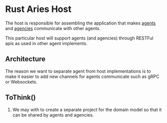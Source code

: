 # Rust Aries Host

The host is responsible for assembling the application that makes [agents](../agents/README.md) and 
[agencies](../agencies/README.md) communicate with other agents.

This particular host will support agents (and agencies) through RESTFul apis as used in other agent implements.

## Architecture

The reason we want to separate agent from host implementations is to make it easier to add new channels for agents 
communicate such as gRPC or Websockets.

## ToThink()
1. We may with to create a separate project for the domain model so that it can be shared by agents and agencies.